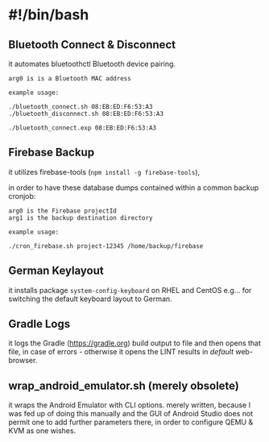 # #!/bin/bash

## Bluetooth Connect & Disconnect
it automates bluetoothctl Bluetooth device pairing.

    arg0 is is a Bluetooth MAC address
    
    example usage:
    
    ./bluetooth_connect.sh 08:EB:ED:F6:53:A3
    ./bluetooth_disconnect.sh 08:EB:ED:F6:53:A3

    ./bluetooth_connect.exp 08:EB:ED:F6:53:A3

## Firebase Backup
it utilizes firebase-tools (`npm install -g firebase-tools`),

in order to have these database dumps contained within a common backup cronjob:

    arg0 is the Firebase projectId
    arg1 is the backup destination directory
    
    example usage:
    
    ./cron_firebase.sh project-12345 /home/backup/firebase


## German Keylayout
it installs package `system-config-keyboard` on RHEL and CentOS
e.g... for switching the default keyboard layout to German.

## Gradle Logs
it logs the Gradle (https://gradle.org) build output to file and then opens that file, in case of errors -
otherwise it opens the LINT results in *default* web-browser.

## wrap_android_emulator.sh (merely obsolete)
it wraps the Android Emulator with CLI options.
merely written, because I was fed up of doing this manually and
the GUI of Android Studio does not permit one to add further parameters
there, in order to configure QEMU & KVM as one wishes.
